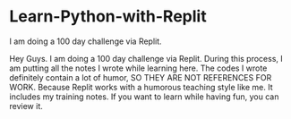 # Learn-Python-with-Replit
I am doing a 100 day challenge via Replit.



Hey Guys. I am doing a 100 day challenge via Replit. 
During this process, I am putting all the notes I wrote while learning here. 
The codes I wrote definitely contain a lot of humor, SO THEY ARE NOT REFERENCES FOR WORK. 
Because Replit works with a humorous teaching style like me. It includes my training notes. 
If you want to learn while having fun, you can review it.
